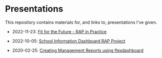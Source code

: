 # Presentations

This repository contains materials for, and links to, presentations I've given.

* 2022-11-23: [Fit for the Future - RAP in Practice](https://github.com/alicebyers5/presentations/tree/main/2022-11-23_fit-for-the-future)

* 2022-10-05: [School Information Dashboard RAP Project](https://github.com/alicebyers5/presentations/tree/main/2022-10-05_school-information-dashboard-rap)

* 2020-02-25: [Creating Management Reports using flexdashboard](https://github.com/alicebyers5/presentations/tree/main/2020-02-25_flexdashboard)
